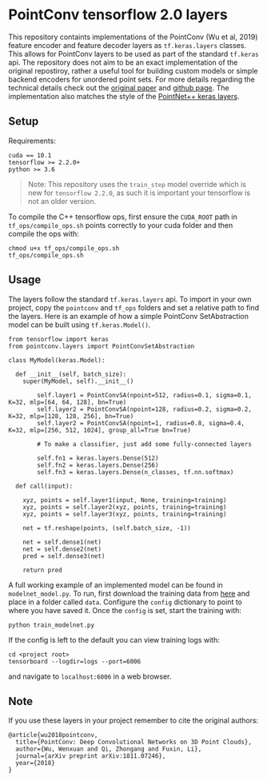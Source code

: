 # PointConv tensorflow 2.0 layers

This repository containts implementations of the PointConv (Wu et al, 2019) feature encoder and feature decoder layers as `tf.keras.layers` classes. This allows for PointConv layers to be used as part of the standard `tf.keras` api. The repository does not aim to be an exact implementation of the original repostiroy, rather a useful tool for building custom models or simple backend encoders for unordered point sets. For more details regarding the technical details check out the [original paper](https://arxiv.org/abs/1811.07246) and [github page](https://github.com/DylanWusee/pointconv). The implementation also matches the style of the [PointNet++ keras layers](https://github.com/dgriffiths3/pointnet2-tensorflow2).

## Setup

Requirements:

```
cuda == 10.1
tensorflow >= 2.2.0+
python >= 3.6
```
> Note: This repository uses the `train_step` model override which is new for `tensorflow 2.2.0`, as such it is important your tensorflow is not an older version. 


To compile the C++ tensorflow ops, first ensure the `CUDA_ROOT` path in `tf_ops/compile_ops.sh` points correctly to your cuda folder and then compile the ops with:

```
chmod u+x tf_ops/compile_ops.sh
tf_ops/compile_ops.sh
```

## Usage

The layers follow the standard `tf.keras.layers` api. To import in your own project, copy the `pointconv` and `tf_ops` folders and set a relative path to find the layers. Here is an example of how a simple PointConv SetAbstraction model can be built using `tf.keras.Model()`.

```
from tensorflow import keras
from pointconv.layers import PointConvSetAbstraction

class MyModel(keras.Model):

  def __init__(self, batch_size):
    super(MyModel, self).__init__()

        self.layer1 = PointConvSA(npoint=512, radius=0.1, sigma=0.1, K=32, mlp=[64, 64, 128], bn=True)
        self.layer2 = PointConvSA(npoint=128, radius=0.2, sigma=0.2, K=32, mlp=[128, 128, 256], bn=True)
        self.layer2 = PointConvSA(npoint=1, radius=0.8, sigma=0.4, K=32, mlp=[256, 512, 1024], group_all=True bn=True)

        # To make a classifier, just add some fully-connected layers

        self.fn1 = keras.layers.Dense(512)
        self.fn2 = keras.layers.Dense(256)
        self.fn3 = keras.layers.Dense(n_classes, tf.nn.softmax)
    
  def call(input):

    xyz, points = self.layer1(input, None, training=training)
    xyz, points = self.layer2(xyz, points, training=training)
    xyz, points = self.layer3(xyz, points, training=training)

    net = tf.reshape(points, (self.batch_size, -1))

    net = self.dense1(net)
    net = self.dense2(net)
    pred = self.dense3(net)

    return pred
```

A full working example of an implemented model can be found in `modelnet_model.py`. To run, first download the training data from [here](https://drive.google.com/drive/folders/1v5B68RHgDI95KM4EhDrRJxLacJAHcoxz) and place in a folder called `data`. Configure the `config` dictionary to point to where you have saved it. Once the `config` is set, start the training with:

```
python train_modelnet.py
```

If the config is left to the default you can view training logs with:

```
cd <project root>
tensorboard --logdir=logs --port=6006
```
and navigate to `localhost:6006` in a web browser.

## Note

If you use these layers in your project remember to cite the original authors:

```
@article{wu2018pointconv,
  title={PointConv: Deep Convolutional Networks on 3D Point Clouds},
  author={Wu, Wenxuan and Qi, Zhongang and Fuxin, Li},
  journal={arXiv preprint arXiv:1811.07246},
  year={2018}
}
```

